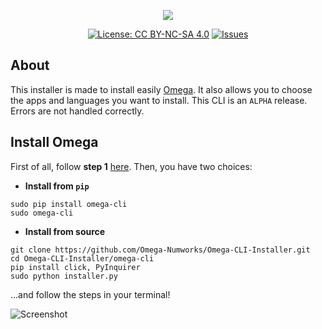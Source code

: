 <p align="center"><img src="https://github.com/Omega-Numworks/Omega-Design/blob/master/Omega-CLI-Installer.png" /></p>

<p align="center">
  <a href="https://creativecommons.org/licenses/by-nc-sa/4.0/"><img alt="License: CC BY-NC-SA 4.0" src="https://img.shields.io/badge/License-CC%20BY--NC--SA%204.0-lightgrey.svg?logo=creative%20commons&style=for-the-badge" /></a>
  <a href="https://github.com/Omega-Numworks/Omega-CLI-Installer/issues"><img alt="Issues" src="https://img.shields.io/github/issues/Omega-Numworks/Omega-CLI-Installer.svg?logo=git&style=for-the-badge" /></a>
</p>

## About

This installer is made to install easily [Omega](https://github.com/Omega-Numworks/Omega). It also allows you to choose the apps and languages you want to install. This CLI is an `ALPHA` release. Errors are not handled correctly.

## Install Omega

First of all, follow **step 1** [here](https://www.numworks.com/resources/engineering/software/build/). Then, you have two choices:

* **Install from `pip`**
```
sudo pip install omega-cli
sudo omega-cli
```

* **Install from source**
```
git clone https://github.com/Omega-Numworks/Omega-CLI-Installer.git
cd Omega-CLI-Installer/omega-cli
pip install click, PyInquirer
sudo python installer.py
```

...and follow the steps in your terminal!

![Screenshot](https://github.com/Omega-Numworks/Omega-Design/blob/master/screenshots/cli.png)
